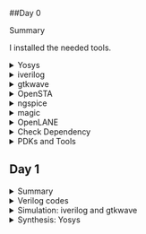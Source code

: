 ##Day 0
 <summary> Summary <Yosys></Yosys>
	
I installed the needed tools.

</details>	
	
 <details>
 <summary> Yosys </summary>


 I installed Yosys using the following commands:
 ```bash
git clone https://github.com/YosysHQ/yosys.git
cd yosys-master 
sudo apt install make 
sudo apt-get install build-essential clang bison flex \
    libreadline-dev gawk tcl-dev libffi-dev git \
    graphviz xdot pkg-config python3 libboost-system-dev \
    libboost-python-dev libboost-filesystem-dev zlib1g-dev
  make 
  sudo make install
 ```

Screenshot of Yosys installation:
![yosys-install](https://github.com/malobimukherjee/MALOBIMUKHERJEE/assets/141206513/6dea691a-e93e-4900-b155-73eecda11ef3)

Yosys is installed!

![Screenshot from 2023-08-02 10-45-41](https://github.com/malobimukherjee/MALOBIMUKHERJEE/assets/141206513/b53051af-8c34-40ee-b18f-bf72361ad167)
</details>

<details>
<summary> iverilog </summary>

I installed iverilog using the commands below:

sudo apt-get install iverilog

![Screenshot from 2023-08-02 10-48-04](https://github.com/malobimukherjee/MALOBIMUKHERJEE/assets/141206513/3b9e8854-2066-494e-a360-7ea0131b8249)

</details>

<details>
<summary> gtkwave </summary>

I installed gtkwave using the commands below:

sudo apt update
sudo apt install gtkwave

Below are the screenshots showing steps for installing gtkwave:
![Screenshot from 2023-08-02 10-49-08](https://github.com/malobimukherjee/MALOBIMUKHERJEE/assets/141206513/94c45106-3810-4b90-bf06-9990a4d761aa)

![Screenshot from 2023-08-02 10-50-19](https://github.com/malobimukherjee/MALOBIMUKHERJEE/assets/141206513/55bf15af-c60a-495e-8848-8eb3419359c7)

Gtkwave window:
![Screenshot from 2023-08-02 11-02-07](https://github.com/malobimukherjee/MALOBIMUKHERJEE/assets/141206513/518bcda6-6892-4596-801b-9ce4dfe64ba4)

</details>

<details>
<summary> OpenSTA </summary>

I installed OpenSTA using the commands below:

sudo apt-get install cmake clang gcctcl swig bison flex

git clone https://github.com/The-OpenROAD-Project/OpenSTA.git

cd OpenSTA

mkdir build

cd build

cmake ..

make

![Screenshot from 2023-08-06 21-20-47](https://github.com/malobimukherjee/MALOBIMUKHERJEE/assets/141206513/a6983317-5fcd-4097-bfcb-4ab47a71d3f3)

![Screenshot from 2023-08-06 21-22-31](https://github.com/malobimukherjee/MALOBIMUKHERJEE/assets/141206513/e43702fe-1bc3-4c59-93d3-f9a71b607bb9)

![Screenshot from 2023-08-06 21-26-33](https://github.com/malobimukherjee/MALOBIMUKHERJEE/assets/141206513/280631fe-c686-4383-8a27-30de4624992f)



</details>

<details>
<summary> ngspice </summary>

I installed ngspice using the commands below:

After downloading the tarball from https://sourceforge.net/projects/ngspice/files/ to a local directory, unpack it using:

$ tar -zxvf ngspice-40.tar.gz

$ cd ngspice-40

$ mkdir release

$ cd release

$ ../configure  --with-x --with-readline=yes --disable-debug

$ make

$ sudo make install

![Ngpice1](https://github.com/malobimukherjee/MALOBIMUKHERJEE/assets/141206513/0536c5c4-9b74-4c37-9a06-cf2478e1cc5d)

![Ngpice-Release](https://github.com/malobimukherjee/MALOBIMUKHERJEE/assets/141206513/cd3f4751-0288-44e2-9da6-1f3677da1cd3)

![Make-Ngpice](https://github.com/malobimukherjee/MALOBIMUKHERJEE/assets/141206513/60a9258d-ac40-434f-92f2-61a7d62ca0d1)

![Make - Ngpice2](https://github.com/malobimukherjee/MALOBIMUKHERJEE/assets/141206513/12b888e0-c75e-4156-8039-58257d9310f2)


</details>

<details>
<summary> magic </summary>

I installed magic using the commands below:

$ sudo apt-get install m4

$ sudo apt-get install tcsh

$ sudo apt-get install csh

$ sudo apt-get install libx11-dev

$ sudo apt-get install tcl-dev tk-dev

$ sudo apt-get install libcairo2-dev

$ sudo apt-get install mesa-common-dev libglu1-mesa-dev

$ sudo apt-get install libncurses-dev

git clone https://github.com/RTimothyEdwards/magic

cd magic

./configure

make

make install


![Magic-1](https://github.com/malobimukherjee/MALOBIMUKHERJEE/assets/141206513/82206280-c213-45fd-97f4-469bab0ebfeb)

![Magic-4](https://github.com/malobimukherjee/MALOBIMUKHERJEE/assets/141206513/0d254ad6-6d90-4887-bc0a-c758eee429ef)

![Magic-5](https://github.com/malobimukherjee/MALOBIMUKHERJEE/assets/141206513/745b8d1c-7036-443c-9b0d-5c0ae2dbd949)


</details>
<details>
	
<summary> OpenLANE </summary>

I installed OpenLANE using the commands below:

sudo apt-get update

sudo apt-get upgrade

sudo apt install -y build-essential python3 python3-venv python3-pip make git

sudo apt install apt-transport-https ca-certificates curl software-properties-common

curl -fsSL https://download.docker.com/linux/ubuntu/gpg | sudo gpg --dearmor -o /usr/share/keyrings/docker-archive-keyring.gpg

echo "deb [arch=amd64 signed-by=/usr/share/keyrings/docker-archive-keyring.gpg] https://download.docker.com/linux/ubuntu $(lsb_release -cs) stable" | sudo tee /etc/apt/sources.list.d/docker.list > /dev/null

sudo apt update

sudo apt install docker-ce docker-ce-cli containerd.io

sudo docker run hello-world

sudo groupadd docker

sudo usermod -aG docker $USER

sudo reboot

![OpenLane-1](https://github.com/malobimukherjee/MALOBIMUKHERJEE/assets/141206513/f3c3c4f0-1d11-4134-a75f-f21ae4da3d37)

![OpenLane-2](https://github.com/malobimukherjee/MALOBIMUKHERJEE/assets/141206513/114def87-4c34-4b8b-a29c-de4b470a9172)

# After reboot

docker run hello-world

![Docker1](https://github.com/malobimukherjee/MALOBIMUKHERJEE/assets/141206513/95ef3694-502d-41f4-b5b5-f770dfe62e4f)

</details>

<details>

<summary> Check Dependency </summary>

git --version

docker --version

python3 --version

python3 -m pip --version

make --version

python3 -m venv -h

![Checking Dependency](https://github.com/malobimukherjee/MALOBIMUKHERJEE/assets/141206513/099ad7c9-ec8f-4a7e-a318-2f6c4f5333e2)

</details>

<details>

<summary> PDKs and Tools </summary>


I installed PDK using the following commands:

cd $HOME 

git clone https://github.com/The-OpenROAD-Project/OpenLane

cd OpenLane

make

make test


![PDKinstalled](https://github.com/malobimukherjee/MALOBIMUKHERJEE/assets/141206513/2ae34fc4-95de-48c7-976b-21d051318685)

![PDK2](https://github.com/malobimukherjee/MALOBIMUKHERJEE/assets/141206513/ccc798ea-9c47-4465-b7a3-deb0942a7c40)

</details>

## Day 1

<details>
 <summary> Summary </summary>

This section shows how I simulated and synthesized a 2x1 mux using iverilog and yosys respectively. iverilog generates from the RTL design and its testbench a value changing dump file (vcd). gtkwave is the tool used to plot the simulation results of the design. Yosys is a tool which synthesizes RTL designs into a netlist. It is also used to test the synthesized netlist when we provide it with a testbench.

</details>	
	
<details>
 <summary> Verilog codes </summary>
The verilog codes of the 2x1 mux (good_mux.v) and its testbench (tb_good_mux.v) are taken from https://github.com/kunalg123/sky130RTLDesignAndSynthesisWorkshop.git

</details>

 <details>
 <summary> Simulation: iverilog and gtkwave </summary>
 
 I used the following commands to simulate and view the plots of the RTL design:
 
 ```bash
 iverilog good_mux.v tb_good_mux.v
 ./a.out
 gtkwave tb_good_mux.vcd
 ```
	
 Below is the screenshot of the gtkwave plots:
 
![Screenshot from 2023-08-11 22-53-00](https://github.com/malobimukherjee/MALOBIMUKHERJEE/assets/141206513/f9bf9399-c319-46c7-b58f-29e97f2a978d)

The verilog code good_mux.v and its testbench tb_good_mux.v:

![Screenshot from 2023-08-11 22-57-52](https://github.com/malobimukherjee/MALOBIMUKHERJEE/assets/141206513/ad883da9-fafe-40e5-96d5-004e5fb73625)


 
 </details>

<details>
 <summary> Synthesis: Yosys </summary>
	
 In the directory of the verilog files, I used the following commands to synthesize and view the synthesized deisgn:
 
```bash
yosys> read_liberty -lib /home/malobi/Verilog/sky130RTLDesignAndSynthesisWorkshop/lib/sky130_fd_sc_hd__tt_025C_1v80.lib
yosys> read_verilog good_mux.v
yosys> synth -top good_mux
yosys> abc -liberty /home/malobi/Verilog/sky130RTLDesignAndSynthesisWorkshop/lib/sky130_fd_sc_hd__tt_025C_1v80.lib
yosys> show
 ```
 Below is the screenshot of the synthesized design:
 
![Screenshot from 2023-08-11 23-15-00](https://github.com/malobimukherjee/MALOBIMUKHERJEE/assets/141206513/a9121038-85d7-4db0-94c9-b194b76a1442)


	
 I used the following commands to generate the netlist:
 
 ```bash
 yosys> write_verilog <good_mux_netlist.v>
 yosys> write_verilog -noattr <good_mux_netlist.v>
 ```
 
 Below is the screenshot of the generated netlist:
 
 ![Screenshot from 2023-08-11 23-19-26](https://github.com/malobimukherjee/MALOBIMUKHERJEE/assets/141206513/738dc136-96f1-4c36-85e3-3b7dfe6dc585)

 
 </details>
